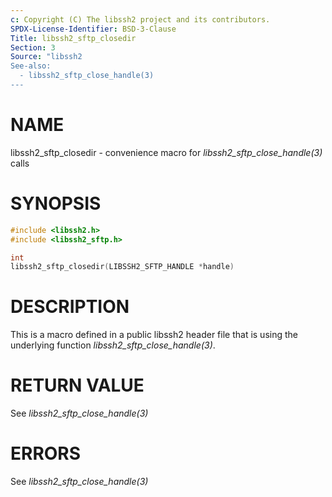 ```yaml
---
c: Copyright (C) The libssh2 project and its contributors.
SPDX-License-Identifier: BSD-3-Clause
Title: libssh2_sftp_closedir
Section: 3
Source: "libssh2
See-also:
  - libssh2_sftp_close_handle(3)
---
```


# NAME

libssh2_sftp_closedir - convenience macro for *libssh2_sftp_close_handle(3)* calls

# SYNOPSIS

~~~c
#include <libssh2.h>
#include <libssh2_sftp.h>

int
libssh2_sftp_closedir(LIBSSH2_SFTP_HANDLE *handle)
~~~

# DESCRIPTION

This is a macro defined in a public libssh2 header file that is using the
underlying function *libssh2_sftp_close_handle(3)*.

# RETURN VALUE

See *libssh2_sftp_close_handle(3)*

# ERRORS

See *libssh2_sftp_close_handle(3)*
